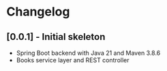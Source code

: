 # Changelog

## [0.0.1] - Initial skeleton
- Spring Boot backend with Java 21 and Maven 3.8.6
- Books service layer and REST controller
